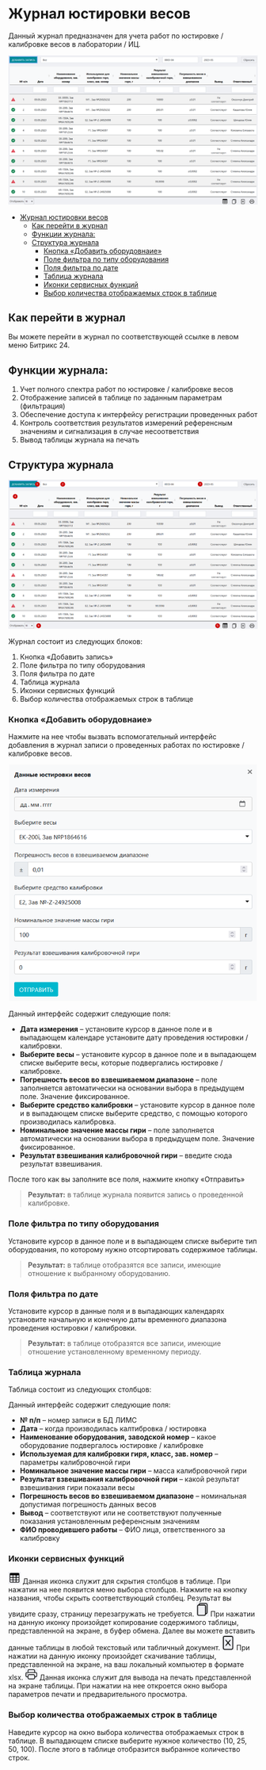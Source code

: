 # Журнал юстировки весов
Данный журнал предназначен для учета работ по юстировке / калибровке весов в лаборатории / ИЦ.

<p align=center>
<img src="png/1.png" >
</p>

<!-- @import "[TOC]" {cmd="toc" depthFrom=1 depthTo=6 orderedList=false} -->

<!-- code_chunk_output -->

- [Журнал юстировки весов](#журнал-юстировки-весов)
  - [Как перейти в журнал](#как-перейти-в-журнал)
  - [Функции журнала:](#функции-журнала)
  - [Структура журнала](#структура-журнала)
    - [Кнопка «Добавить оборудовнаие»](#кнопка-добавить-оборудовнаие)
    - [Поле фильтра по типу оборудования](#поле-фильтра-по-типу-оборудования)
    - [Поля фильтра по дате](#поля-фильтра-по-дате)
    - [Таблица журнала](#таблица-журнала)
    - [Иконки сервисных функций](#иконки-сервисных-функций)
    - [Выбор количества отображаемых строк в таблице](#выбор-количества-отображаемых-строк-в-таблице)

<!-- /code_chunk_output -->

## Как перейти в журнал

Вы можете перейти в журнал по соответствующей ссылке в левом меню Битрикс 24.

## Функции журнала:
1. Учет полного спектра работ по юстировке / калибровке весов 
2. Отображение записей в таблице по заданным параметрам (фильтрация)
3. Обеспечение доступа к интерфейсу регистрации проведенных работ
4. Контроль соответствия результатов измерений референсным значениям и сигнализация в случае несоответствия 
5. Вывод таблицы журнала на печать

##  Структура журнала
<p align=center>
<img src="png/2.png" >
</p>

Журнал состоит из следующих блоков:
1. Кнопка «Добавить запись»
2. Поле фильтра по типу оборудования
3. Поля фильтра по дате
4. Таблица журнала
5. Иконки сервисных функций
6. Выбор количества отображаемых строк в таблице

### Кнопка «Добавить оборудовнаие»

Нажмите на нее чтобы вызвать вспомогательный интерфейс добавления в журнал записи о проведенных работах по юстировке / калибровке весов.

<p align=center>
<img src="png/3.png" width=500>
</p>

Данный интерфейс содержит следующие поля:
* **Дата измерения** – установите курсор в данное поле и в выпадающем календаре установите дату проведения юстировки / калибровки.
* **Выберите весы** – установите курсор в данное поле и в выпадающем списке выберите весы, которые подвергались юстировке / калибровке.
* **Погрешность весов во взвешиваемом диапазоне** – поле заполняется автоматически на основании выбора в предыдущем поле. Значение фиксированное.
* **Выберите средство калибровки** – установите курсор в данное поле и в выпадающем списке выберите средство, с помощью которого производилась калибровка.
* **Номинальное значение массы гири** –  поле заполняется автоматически на основании выбора в предыдущем поле. Значение фиксированное.
* **Результат взвешивания калибровочной гири** – введите сюда результат взвешивания.

После того как вы заполните все поля, нажмите кнопку «Отправить»

>**Результат:** в таблице журнала появится запись о проведенной калибровке.

### Поле фильтра по типу оборудования

Установите курсор в данное поле и в выпадающем списке выберите тип оборудования, по которому нужно отсортировать содержимое таблицы.

> **Результат:** в таблице отобразятся все записи, имеющие отношение к выбранному оборудованию.

### Поля фильтра по дате

Установите курсор в данные поля и в выпадающих календарях установите начальную и конечную даты временного диапазона проведения юстировки / калибровки.

> **Результат:** в таблице отобразятся все записи, имеющие отношение установленному временному периоду.

### Таблица журнала

Таблица состоит из следующих столбцов:

Данный интерфейс содержит следующие поля:
* **№ п/п** – номер записи в БД ЛИМС
* **Дата** – когда производилась калтибровка / юстировка
* **Наименование оборудования, заводской номер** – какое оборудование подвергалось юстировке / калибровке
* **Используемая для калибровки гиря, класс, зав. номер** – параметры калибровочной гири
* **Номинальное значение массы гири** –  масса калибровочной гири
* **Результат взвешивания калибровочной гири** – какой результат взвешивания гири показали весы
* **Погрешность весов во взвешиваемом диапазоне** – номинальная допустимая погрешность данных весов
* **Вывод** – соответствуют или не соответствуют полученные показания установленным референсным значениям
* **ФИО проводившего работы** – ФИО лица, ответственного за калибровку

### Иконки сервисных функций

<img src="png/icon1.png" width="25" style="display: inline"> Данная иконка служит для скрытия столбцов в таблице. При нажатии на нее появится меню выбора столбцов. Нажмите на кнопку названия, чтобы скрыть соответствующий столбец. Результат вы увидите сразу, страницу перезагружать не требуется.
<img src="png/icon2.png" width="25" style="display: inline"> При нажатии на данную иконку произойдет копирование содержимого таблицы, представленной на экране, в буфер обмена. Далее вы можете вставить данные таблицы в любой текстовый или табличный документ.
<img src="png/icon3.png" width="25" style="display: inline"> При нажатии на данную иконку произойдет скачивание таблицы, представленной на экране, на ваш локальный компьютер в формате xlsx.
<img src="png/icon4.png" width="25" style="display: inline"> Данная иконка служит для вывода на печать представленной на экране таблицы. При нажатии на нее откроется окно выбора параметров печати и предварительного просмотра.

### Выбор количества отображаемых строк в таблице

Наведите курсор на окно выбора количества отображаемых строк в таблице. В выпадающем списке выберите нужное количество (10, 25, 50, 100). После этого в таблице отобразится выбранное количество строк.
